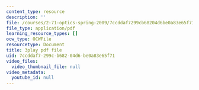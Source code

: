 ```yaml
---
content_type: resource
description: ''
file: /courses/2-71-optics-spring-2009/7ccddaf7299cb68204d6be0a83e65f71_OWgogzEUC5E.pdf
file_type: application/pdf
learning_resource_types: []
ocw_type: OCWFile
resourcetype: Document
title: 3play pdf file
uid: 7ccddaf7-299c-b682-04d6-be0a83e65f71
video_files:
  video_thumbnail_file: null
video_metadata:
  youtube_id: null
---
```

